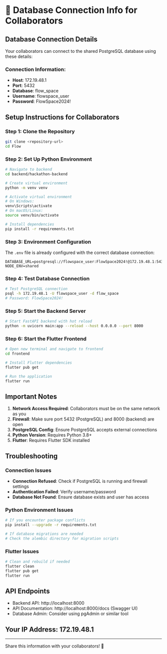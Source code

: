 # 🤝 Database Connection Info for Collaborators 

## Database Connection Details 

Your collaborators can connect to the shared PostgreSQL database using these details:

### Connection Information:
- **Host**: 172.19.48.1
- **Port**: 5432
- **Database**: flow_space
- **Username**: flowspace_user
- **Password**: FlowSpace2024!

## Setup Instructions for Collaborators

### Step 1: Clone the Repository
```bash
git clone <repository-url>
cd Flow
```

### Step 2: Set Up Python Environment
```bash
# Navigate to backend
cd backend/hackathon-backend

# Create virtual environment
python -m venv venv

# Activate virtual environment
# On Windows:
venv\Scripts\activate
# On macOS/Linux:
source venv/bin/activate

# Install dependencies
pip install -r requirements.txt
```

### Step 3: Environment Configuration
The `.env` file is already configured with the correct database connection:
```env
DATABASE_URL=postgresql://flowspace_user:FlowSpace2024!@172.19.48.1:5432/flow_space
NODE_ENV=shared
```

### Step 4: Test Database Connection
```bash
# Test PostgreSQL connection
psql -h 172.19.48.1 -U flowspace_user -d flow_space
# Password: FlowSpace2024!
```

### Step 5: Start the Backend Server
```bash
# Start FastAPI backend with hot reload
python -m uvicorn main:app --reload --host 0.0.0.0 --port 8000
```

### Step 6: Start the Flutter Frontend
```bash
# Open new terminal and navigate to frontend
cd frontend

# Install Flutter dependencies
flutter pub get

# Run the application
flutter run
```

## Important Notes

1. **Network Access Required**: Collaborators must be on the same network as you
2. **Firewall**: Make sure port 5432 (PostgreSQL) and 8000 (backend) are open
3. **PostgreSQL Config**: Ensure PostgreSQL accepts external connections
4. **Python Version**: Requires Python 3.8+ 
5. **Flutter**: Requires Flutter SDK installed

## Troubleshooting

### Connection Issues
- **Connection Refused**: Check if PostgreSQL is running and firewall settings
- **Authentication Failed**: Verify username/password
- **Database Not Found**: Ensure database exists and user has access

### Python Environment Issues
```bash
# If you encounter package conflicts
pip install --upgrade -r requirements.txt

# If database migrations are needed
# Check the alembic directory for migration scripts
```

### Flutter Issues
```bash
# Clean and rebuild if needed
flutter clean
flutter pub get
flutter run
```

## API Endpoints
- Backend API: http://localhost:8000
- API Documentation: http://localhost:8000/docs (Swagger UI)
- Database Admin: Consider using pgAdmin or similar tool

## Your IP Address: 172.19.48.1

---

Share this information with your collaborators! 🚀
